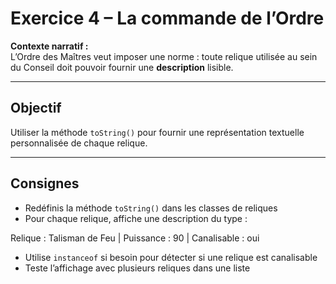 # Exercice 4 – La commande de l’Ordre

**Contexte narratif :**  
L’Ordre des Maîtres veut imposer une norme : toute relique utilisée au sein du Conseil doit pouvoir fournir une **description** lisible.

---

## Objectif

Utiliser la méthode `toString()` pour fournir une représentation textuelle personnalisée de chaque relique.

---

## Consignes

- Redéfinis la méthode `toString()` dans les classes de reliques
- Pour chaque relique, affiche une description du type :

Relique : Talisman de Feu | Puissance : 90 | Canalisable : oui

- Utilise `instanceof` si besoin pour détecter si une relique est canalisable
- Teste l’affichage avec plusieurs reliques dans une liste

